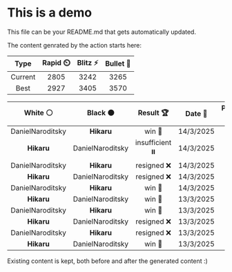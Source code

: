 # This is a demo

This file can be your README.md that gets automatically updated.

The content genrated by the action starts here:

<!--START_SECTION:chessStats-->
<!-- Automatically generated with https://github.com/Balastrong/chess-stats-action -->

| Type | Rapid ⏲️ | Blitz ⚡ | Bullet 🔫 |
|:---:|:---:|:---:|:---:|
| Current | 2805 | 3242 | 3265 |
| Best | 2927 | 3405 | 3570 |

| White ⚪ | Black ⚫ | Result 🏆 | Date 📅 | Position 🗺️ | Type 🕕 |
|:---:|:---:|:---:|:---:|:---:|:---:|
| DanielNaroditsky | **Hikaru** | win 🥇 | 14/3/2025 | <a href="http://www.ee.unb.ca/cgi-bin/tervo/fen.pl?select=8/R5R1/5p1p/K2n2pk/2rp4/1r6/7P/8 w - - 0 55">Link</a> | Blitz |
| **Hikaru** | DanielNaroditsky | insufficient ⏸️ | 14/3/2025 | <a href="http://www.ee.unb.ca/cgi-bin/tervo/fen.pl?select=8/8/b7/6K1/8/2k5/8/8 b - - 0 49">Link</a> | Blitz |
| DanielNaroditsky | **Hikaru** | resigned ❌ | 14/3/2025 | <a href="http://www.ee.unb.ca/cgi-bin/tervo/fen.pl?select=8/P1r1qk1p/1R6/4p2Q/5p1P/8/3p1PP1/2rR2K1 b - - 2 43">Link</a> | Blitz |
| **Hikaru** | DanielNaroditsky | resigned ❌ | 14/3/2025 | <a href="http://www.ee.unb.ca/cgi-bin/tervo/fen.pl?select=8/ppp1kNp1/4p3/7Q/3bPP2/1P1q2P1/PK6/2B5 w - - 0 34">Link</a> | Blitz |
| DanielNaroditsky | **Hikaru** | win 🥇 | 14/3/2025 | <a href="http://www.ee.unb.ca/cgi-bin/tervo/fen.pl?select=8/8/p7/P4k1p/2b4P/2P1Bp2/3Kp3/4Rr2 w - - 2 47">Link</a> | Blitz |
| **Hikaru** | DanielNaroditsky | win 🥇 | 13/3/2025 | <a href="http://www.ee.unb.ca/cgi-bin/tervo/fen.pl?select=2r3k1/6p1/P6p/8/2B5/6P1/R5KP/2R1q3 b - - 0 38">Link</a> | Blitz |
| DanielNaroditsky | **Hikaru** | win 🥇 | 13/3/2025 | <a href="http://www.ee.unb.ca/cgi-bin/tervo/fen.pl?select=1r2r2k/p4R1p/3p2nB/2pP4/3b3q/7Q/P5PP/5B1K w - - 2 29">Link</a> | Blitz |
| **Hikaru** | DanielNaroditsky | resigned ❌ | 13/3/2025 | <a href="http://www.ee.unb.ca/cgi-bin/tervo/fen.pl?select=8/RP4pk/3p3p/1r6/8/8/6K1/4b3 w - - 1 47">Link</a> | Blitz |
| DanielNaroditsky | **Hikaru** | resigned ❌ | 13/3/2025 | <a href="http://www.ee.unb.ca/cgi-bin/tervo/fen.pl?select=8/8/7p/R7/1p6/3K2PP/Pkp2R2/8 b - - 0 60">Link</a> | Blitz |
| **Hikaru** | DanielNaroditsky | win 🥇 | 13/3/2025 | <a href="http://www.ee.unb.ca/cgi-bin/tervo/fen.pl?select=5r1k/R2R3p/1p6/1P6/2B2rPP/6n1/1PP5/6K1 b - - 0 35">Link</a> | Blitz |

<!--END_SECTION:chessStats-->

Existing content is kept, both before and after the generated content :)
